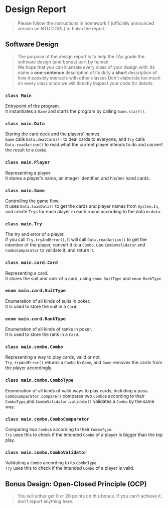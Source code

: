 # Design Report

> Please follow the instructions in homework 1 (officially announced version on NTU COOL) to finish the report.

## Software Design

> The purpose of the design report is to help the TAs grade the software design (and bonus) part by human.  
> We hope that you can illustrate every class of your design with:
> its name
> a **one-sentence** description of its duty
> a **short** description of how it possibly interacts with other classes
> Don't elaborate too much on every class
> since we will directly inspect your code for details.

### `class Main`

Entrypoint of the program.  
It instantiates a `Game` and starts the program by calling `Game.start()`.

### `class main.Data`

Storing the card deck and the players' names.  
`Game` calls `Data.dealCards()` to deal cards to everyone, and `Try` calls `Data.readAction()` to read what the current player intends to do and convert the result to a `Combo`.

### `class main.Player`

Representing a player.  
It stores a player's name, an integer identifier, and his/her hand cards.

### `class main.Game`

Controlling the game flow.  
It uses `Data.loadData()` to get the cards and player names from `System.In`, and create `Try`s for each player in each round according to the data in `data`.

### `class main.Try`

The try and error of a player.  
If you call `Try.tryAndError()`, It will call `Data.readAction()` to get the intention of the player, convert it to a `Combo`, use `ComboValidator` and `ComboComparator` to validate it, and return it.

### `class main.card.Card`

Representing a card.  
It stores the suit and rank of a card, using `enum SuitType` and `enum RankType`.

### `enum main.card.SuitType`

Enumeration of all kinds of suits in poker.  
It is used to store the suit in a `Card`.

### `enum main.card.RankType`

Enumeration of all kinds of ranks in poker.  
It is used to store the rank in a `Card`.

### `class main.combo.Combo`

Representing a way to play cards, valid or not.  
`Try.tryAndError()` returns a `Combo` to `Game`, and `Game` removes the cards from the player accordingly.

### `class main.combo.ComboType`

Enumeration of all kinds of valid ways to play cards, including a pass.  
`ComboComparator.compare()` compares two `Combo`s according to their `ComboType`,and `ComboValidator.validate()` validates a `Combo` by the same way.

### `class main.combo.ComboComparator`

Comparing two `Combo`s according to their `ComboType`.  
`Try` uses this to check if the intended `Combo` of a player is bigger than the top play.

### `class main.combo.ComboValidator`

Validating a `Combo` according to its `ComboType`.  
`Try` uses this to check if the intended `Combo` of a player is valid.

## Bonus Design: Open-Closed Principle (OCP)

> You will either get 0 or 20 points on this bonus.
> If you can't achieve it, don't report anything here.
